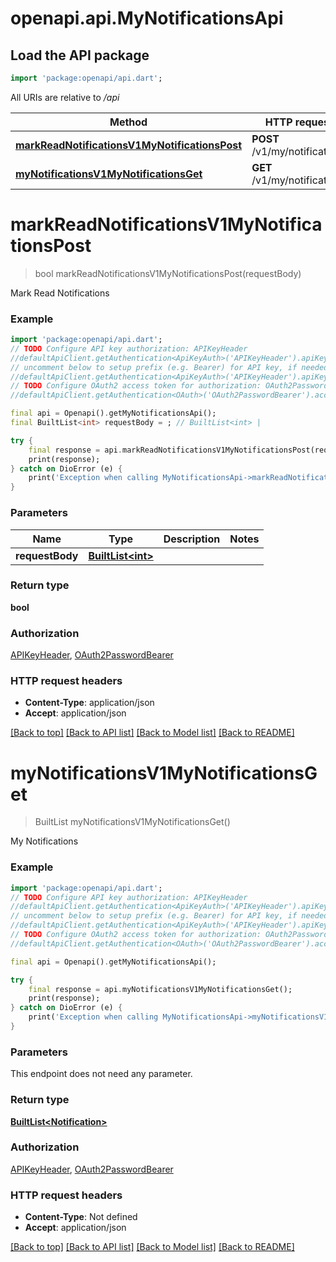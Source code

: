 # openapi.api.MyNotificationsApi

## Load the API package
```dart
import 'package:openapi/api.dart';
```

All URIs are relative to */api*

Method | HTTP request | Description
------------- | ------------- | -------------
[**markReadNotificationsV1MyNotificationsPost**](MyNotificationsApi.md#markreadnotificationsv1mynotificationspost) | **POST** /v1/my/notifications | Mark Read Notifications
[**myNotificationsV1MyNotificationsGet**](MyNotificationsApi.md#mynotificationsv1mynotificationsget) | **GET** /v1/my/notifications | My Notifications


# **markReadNotificationsV1MyNotificationsPost**
> bool markReadNotificationsV1MyNotificationsPost(requestBody)

Mark Read Notifications

### Example
```dart
import 'package:openapi/api.dart';
// TODO Configure API key authorization: APIKeyHeader
//defaultApiClient.getAuthentication<ApiKeyAuth>('APIKeyHeader').apiKey = 'YOUR_API_KEY';
// uncomment below to setup prefix (e.g. Bearer) for API key, if needed
//defaultApiClient.getAuthentication<ApiKeyAuth>('APIKeyHeader').apiKeyPrefix = 'Bearer';
// TODO Configure OAuth2 access token for authorization: OAuth2PasswordBearer
//defaultApiClient.getAuthentication<OAuth>('OAuth2PasswordBearer').accessToken = 'YOUR_ACCESS_TOKEN';

final api = Openapi().getMyNotificationsApi();
final BuiltList<int> requestBody = ; // BuiltList<int> | 

try {
    final response = api.markReadNotificationsV1MyNotificationsPost(requestBody);
    print(response);
} catch on DioError (e) {
    print('Exception when calling MyNotificationsApi->markReadNotificationsV1MyNotificationsPost: $e\n');
}
```

### Parameters

Name | Type | Description  | Notes
------------- | ------------- | ------------- | -------------
 **requestBody** | [**BuiltList&lt;int&gt;**](int.md)|  | 

### Return type

**bool**

### Authorization

[APIKeyHeader](../README.md#APIKeyHeader), [OAuth2PasswordBearer](../README.md#OAuth2PasswordBearer)

### HTTP request headers

 - **Content-Type**: application/json
 - **Accept**: application/json

[[Back to top]](#) [[Back to API list]](../README.md#documentation-for-api-endpoints) [[Back to Model list]](../README.md#documentation-for-models) [[Back to README]](../README.md)

# **myNotificationsV1MyNotificationsGet**
> BuiltList<Notification> myNotificationsV1MyNotificationsGet()

My Notifications

### Example
```dart
import 'package:openapi/api.dart';
// TODO Configure API key authorization: APIKeyHeader
//defaultApiClient.getAuthentication<ApiKeyAuth>('APIKeyHeader').apiKey = 'YOUR_API_KEY';
// uncomment below to setup prefix (e.g. Bearer) for API key, if needed
//defaultApiClient.getAuthentication<ApiKeyAuth>('APIKeyHeader').apiKeyPrefix = 'Bearer';
// TODO Configure OAuth2 access token for authorization: OAuth2PasswordBearer
//defaultApiClient.getAuthentication<OAuth>('OAuth2PasswordBearer').accessToken = 'YOUR_ACCESS_TOKEN';

final api = Openapi().getMyNotificationsApi();

try {
    final response = api.myNotificationsV1MyNotificationsGet();
    print(response);
} catch on DioError (e) {
    print('Exception when calling MyNotificationsApi->myNotificationsV1MyNotificationsGet: $e\n');
}
```

### Parameters
This endpoint does not need any parameter.

### Return type

[**BuiltList&lt;Notification&gt;**](Notification.md)

### Authorization

[APIKeyHeader](../README.md#APIKeyHeader), [OAuth2PasswordBearer](../README.md#OAuth2PasswordBearer)

### HTTP request headers

 - **Content-Type**: Not defined
 - **Accept**: application/json

[[Back to top]](#) [[Back to API list]](../README.md#documentation-for-api-endpoints) [[Back to Model list]](../README.md#documentation-for-models) [[Back to README]](../README.md)

